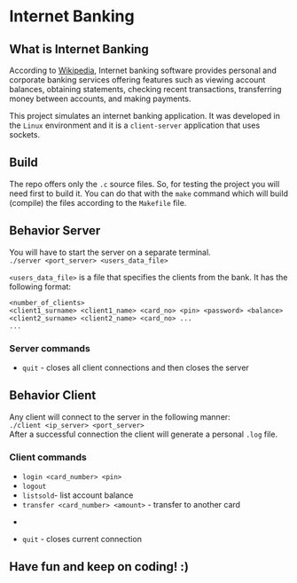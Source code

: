 # Internet Banking

## What is Internet Banking
According to [Wikipedia](https://en.wikipedia.org/wiki/Online_banking), Internet banking software provides personal and corporate banking services offering features such as viewing account balances, obtaining statements, checking recent transactions, transferring money between accounts, and making payments.

This project simulates an internet banking application. It was developed in the `Linux` environment and it is a `client-server` application that uses sockets.

## Build
The repo offers only the `.c` source files. So, for testing the project you will need first to build it. You can do that with the `make` command which will build (compile) the files according to the `Makefile` file.

## Behavior Server
You will have to start the server on a separate terminal.  
`./server <port_server> <users_data_file>`   

`<users_data_file>` is a file that specifies the clients from the bank. It has the following format:

    <number_of_clients>
    <client1_surname> <client1_name> <card_no> <pin> <password> <balance>
    <client2_surname> <client2_name> <card_no> ...
    ...
      
### Server commands
 * `quit` - closes all client connections and then closes the server    

## Behavior Client
Any client will connect to the server in the following manner:  
`./client <ip_server> <port_server>`  
After a successful connection the client will generate a personal `.log` file.

### Client commands
 * `login <card_number> <pin>`  
 * `logout`  
 * `listsold`- list account balance  
 * `transfer <card_number> <amount>` - transfer to another card  
 * ~~~unlock~~~
 * `quit` - closes current connection  

## Have fun and keep on coding! :)


